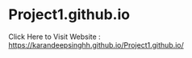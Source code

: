 # Project1.github.io

Click Here to Visit Website : https://karandeepsinghh.github.io/Project1.github.io/
